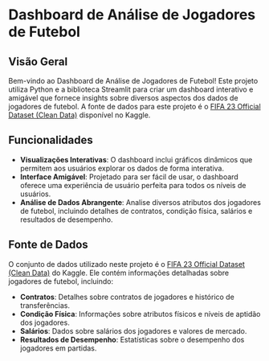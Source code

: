 # Dashboard de Análise de Jogadores de Futebol

## Visão Geral
Bem-vindo ao Dashboard de Análise de Jogadores de Futebol! Este projeto utiliza Python e a biblioteca Streamlit para criar um dashboard interativo e amigável que fornece insights sobre diversos aspectos dos dados de jogadores de futebol. A fonte de dados para este projeto é o [FIFA 23 Official Dataset (Clean Data)](https://www.kaggle.com/datasets/kevwesophia/fifa23-official-datasetclean-data) disponível no Kaggle.

## Funcionalidades
- **Visualizações Interativas**: O dashboard inclui gráficos dinâmicos que permitem aos usuários explorar os dados de forma interativa.
- **Interface Amigável**: Projetado para ser fácil de usar, o dashboard oferece uma experiência de usuário perfeita para todos os níveis de usuários.
- **Análise de Dados Abrangente**: Analise diversos atributos dos jogadores de futebol, incluindo detalhes de contratos, condição física, salários e resultados de desempenho.

## Fonte de Dados
O conjunto de dados utilizado neste projeto é o [FIFA 23 Official Dataset (Clean Data)](https://www.kaggle.com/datasets/kevwesophia/fifa23-official-datasetclean-data) do Kaggle. Ele contém informações detalhadas sobre jogadores de futebol, incluindo:

- **Contratos**: Detalhes sobre contratos de jogadores e histórico de transferências.
- **Condição Física**: Informações sobre atributos físicos e níveis de aptidão dos jogadores.
- **Salários**: Dados sobre salários dos jogadores e valores de mercado.
- **Resultados de Desempenho**: Estatísticas sobre o desempenho dos jogadores em partidas.
